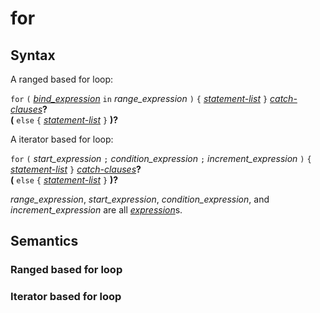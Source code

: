 # for

## Syntax

A ranged based for loop:

`for` `(` [_bind_expression_](bind_expression.md) `in` _range_expression_ `)` `{` [_statement-list_](statement_list.md) `}` [_catch-clauses_](catch_clauses.md)**?**\
__(__ `else` `{` [_statement-list_](statement_list.md) `}` __)?__


A iterator based for loop:

`for` `(` _start_expression_ `;` _condition_expression_ `;` _increment_expression_ `)` `{` [_statement-list_](statement_list.md) `}` [_catch-clauses_](catch_clauses.md)**?**\
__(__ `else` `{` [_statement-list_](statement_list.md) `}` __)?__

_range_expression_, _start_expression_, _condition_expression_, and
_increment_expression_ are all [_expression_](expression.md)s.

## Semantics

### Ranged based for loop


### Iterator based for loop

